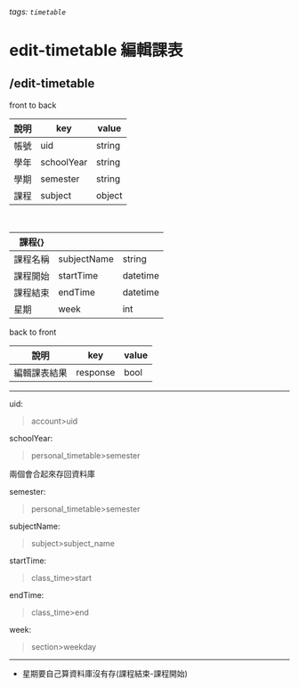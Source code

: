###### tags: `timetable`
# edit-timetable 編輯課表
## /edit-timetable
front to back

| 說明 | key        | value  |
| ---- | ---------- | ------ |
| 帳號 | uid         | string |
| 學年 | schoolYear | string |
| 學期 | semester   | string |
| 課程 | subject    | object |

&nbsp;
&nbsp;

| 課程{} |             |          |
| ---------- | ----------- | -------- |
| 課程名稱   | subjectName | string   |
| 課程開始   | startTime   | datetime |
| 課程結束   | endTime     | datetime |
| 星期       | week        | int      |

back to front

| 說明         | key     | value |
| ------------ | ------- | ----- |
| 編輯課表結果 | response |  bool     |

---
uid:
 >account>uid

schoolYear:
 >personal_timetable>semester

兩個會合起來存回資料庫

semester:
 >personal_timetable>semester

subjectName:
 >subject>subject_name

startTime:
 >class_time>start

endTime:
 >class_time>end
 
week:
 >section>weekday
---
* 星期要自己算資料庫沒有存(課程結束-課程開始)
